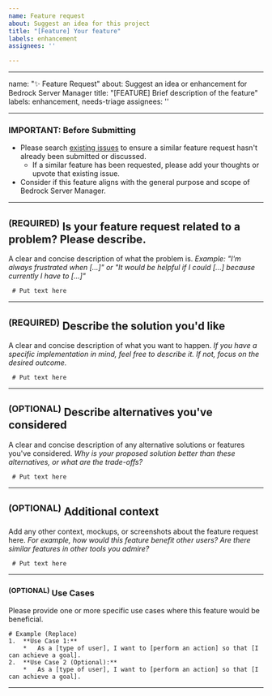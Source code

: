 ```yaml
---
name: Feature request
about: Suggest an idea for this project
title: "[Feature] Your feature"
labels: enhancement
assignees: ''

---
```


---
name: "✨ Feature Request"
about: Suggest an idea or enhancement for Bedrock Server Manager
title: "[FEATURE] Brief description of the feature"
labels: enhancement, needs-triage
assignees: ''

---

### **IMPORTANT: Before Submitting**
*   Please search [existing issues](https://github.com/DMedina559/bedrock-server-manager/issues) to ensure a similar feature request hasn't already been submitted or discussed.
    *   If a similar feature has been requested, please add your thoughts or upvote that existing issue.
*   Consider if this feature aligns with the general purpose and scope of Bedrock Server Manager.

---

## <sup>(REQUIRED)</sup> **Is your feature request related to a problem? Please describe.**
A clear and concise description of what the problem is.
*Example: "I'm always frustrated when [...]" or "It would be helpful if I could [...] because currently I have to [...]"*

```text
 # Put text here
```

---

## <sup>(REQUIRED)</sup> **Describe the solution you'd like**
A clear and concise description of what you want to happen.
*If you have a specific implementation in mind, feel free to describe it. If not, focus on the desired outcome.*

```text
 # Put text here
```

---

## <sup>(OPTIONAL)</sup> **Describe alternatives you've considered**
A clear and concise description of any alternative solutions or features you've considered.
*Why is your proposed solution better than these alternatives, or what are the trade-offs?*

```text
 # Put text here
```

---

## <sup>(OPTIONAL)</sup> **Additional context**
Add any other context, mockups, or screenshots about the feature request here.
*For example, how would this feature benefit other users? Are there similar features in other tools you admire?*

```text
 # Put text here
```

---
### <sup>(OPTIONAL)</sup> **Use Cases**
Please provide one or more specific use cases where this feature would be beneficial.

```text
# Example (Replace)
1.  **Use Case 1:**
    *   As a [type of user], I want to [perform an action] so that [I can achieve a goal].
2.  **Use Case 2 (Optional):**
    *   As a [type of user], I want to [perform an action] so that [I can achieve a goal].
```
---

